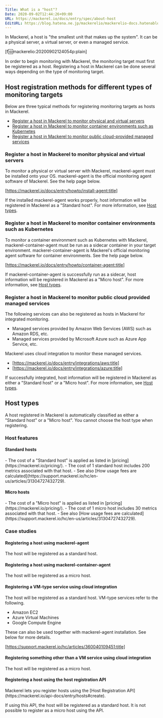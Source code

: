 ```yaml
---
Title: What is a "host"?
Date: 2020-09-02T12:44:26+09:00
URL: https://mackerel.io/docs/entry/spec/about-host
EditURL: https://blog.hatena.ne.jp/mackerelio/mackerelio-docs.hatenablog.mackerel.io/atom/entry/26006613625783810
---
```


In Mackerel, a host is "the smallest unit that makes up the system". It can be a physical server, a virtual server, or even a managed service.

[f:id:mackerelio:20200902124054p:plain]

In order to begin monitoring with Mackerel, the monitoring target must first be registered as a host. Registering a host in Mackerel can be done several ways depending on the type of monitoring target.

<h2 id="howto-register-host-by-kinds">Host registration methods for different types of monitoring targets</h2>
Below are three typical methods for registering monitoring targets as hosts in Mackerel.

- [Register a host in Mackerel to monitor physical and virtual servers](#register-by-mackerel-agent)
- [Register a host in Mackerel to monitor container environments such as Kubernetes](#register-by-container-agent)
- [Register a host in Mackerel to monitor public cloud-provided managed services](#register-by-cloud-integration)

<h3 id="register-by-mackerel-agent">Register a host in Mackerel to monitor physical and virtual servers</h3>
To monitor a physical or virtual server with Mackerel, mackerel-agent must be installed onto your OS. mackerel-agent is the official monitoring agent software of Mackerel.
See the help page below.

[https://mackerel.io/docs/entry/howto/install-agent:title]

If the installed mackerel-agent works properly, host information will be registered in Mackerel as a "Standard host". For more information, see [Host types](#host-kinds).

<h3 id="register-by-container-agent">Register a host in Mackerel to monitor container environments such as Kubernetes</h3>
To monitor a container environment such as Kubernetes with Mackerel, mackerel-container-agent must be run as a sidecar container in your target environment.  mackerel-container-agent is Mackerel's official monitoring agent software for container environments.
See the help page below.

[https://mackerel.io/docs/entry/howto/container-agent:title]

If mackerel-container-agent is successfully run as a sidecar, host information will be registered in Mackerel as a "Micro host". For more information, see [Host types](#host-kinds).

<h3 id="register-by-cloud-integration">Register a host in Mackerel to monitor public cloud provided managed services</h3>
The following services can also be registered as hosts in Mackerel for integrated monitoring.

- Managed services provided by Amazon Web Services (AWS) such as Amazon RDS, etc.
- Managed services provided by Microsoft Azure such as Azure App Service, etc.

Mackerel uses cloud integration to monitor these managed services.

- [https://mackerel.io/docs/entry/integrations/aws:title]
- [https://mackerel.io/docs/entry/integrations/azure:title]

If successfully integrated, host information will be registered in Mackerel as either a "Standard host" or a "Micro host". For more information, see [Host types](#host-kinds).

<h2 id="host-kinds">Host types</h2>
A host registered in Mackerel is automatically classified as either a "Standard host" or a "Micro host". You cannot choose the host type when registering.

<h3 id="billing-unit">Host features</h3>
<h4 id="standard-host">Standard hosts</h4>
- The cost of a "Standard host" is applied as listed in [pricing](https://mackerel.io/pricing/).
- The cost of 1 standard host includes 200 metrics associated with that host.
	- See also [How usage fees are calculated](https://support.mackerel.io/hc/en-us/articles/31304727432729).

<h4 id="micro-host">Micro hosts</h4>
- The cost of a "Micro host" is applied as listed in [pricing](https://mackerel.io/pricing/).
- The cost of 1 micro host includes 30 metrics associated with that host.
	- See also [How usage fees are calculated](https://support.mackerel.io/hc/en-us/articles/31304727432729).


<h3 id="casestudy">Case studies</h3>
<h4 id="casestudy-mackerel-agent">Registering a host using mackerel-agent</h4>
The host will be registered as a standard host.

<h4 id="casestudy-mackerel-container-agent">Registering a host using mackerel-container-agent</h4>
The host will be registered as a micro host.

<h4 id="casestudy-integration-standard-host">Registering a VM-type service using cloud integration</h4>
The host will be registered as a standard host. VM-type services refer to the following.

- Amazon EC2
- Azure Virtual Machines
- Google Compute Engine

These can also be used together with mackerel-agent installation. See below for more details.

[https://support.mackerel.io/hc/articles/360040109451:title]

<h4 id="casestudy-integration-micro-host">Registering something other than a VM service using cloud integration</h4>
The host will be registered as a micro host.

<h4 id="casestudy-register-by-api">Registering a host using the host registration API</h4>
Mackerel lets you register hosts using the [Host Registration API](https://mackerel.io/api-docs/entry/hosts#create).

If using this API, the host will be registered as a standard host. It is not possible to register as a micro host using the API.
